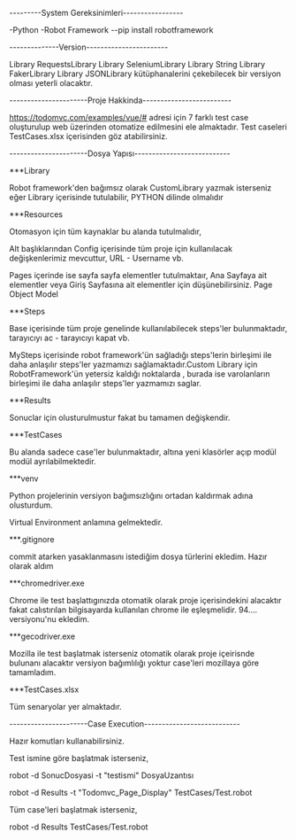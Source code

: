 ---------System Gereksinimleri-----------------

-Python
-Robot Framework
--pip install robotframework

--------------Version-----------------------

Library   RequestsLibrary
Library   SeleniumLibrary
Library   String
Library   FakerLibrary
Library   JSONLibrary
kütüphanalerini çekebilecek bir versiyon olması yeterli olacaktır.

----------------------Proje Hakkinda-------------------------

https://todomvc.com/examples/vue/#    adresi için 7 farklı test case oluşturulup web üzerinden otomatize edilmesini ele almaktadır.
Test caseleri   TestCases.xlsx   içerisinden göz atabilirsiniz.

----------------------Dosya Yapısı---------------------------

***Library

Robot framework'den bağımsız olarak CustomLibrary yazmak isterseniz eğer Library içerisinde tutulabilir, PYTHON dilinde olmalıdır

***Resources

Otomasyon için tüm kaynaklar bu alanda tutulmalıdır,

Alt başlıklarından Config içerisinde tüm proje için kullanılacak değişkenlerimiz mevcuttur, URL - Username vb.

Pages içerinde ise sayfa sayfa elementler tutulmaktaır, Ana Sayfaya ait elementler veya Giriş Sayfasına ait elementler için düşünebilirsiniz. Page Object Model

***Steps

Base içerisinde tüm proje genelinde kullanılabilecek steps'ler bulunmaktadır, tarayıcıyı ac - tarayıcıyı kapat  vb.

MySteps içerisinde robot framework'ün sağladığı steps'lerin birleşimi ile daha anlaşılır steps'ler yazmamızı sağlamaktadır.Custom Library için RobotFramework'ün yetersiz kaldığı noktalarda , burada ise varolanların birleşimi ile daha anlaşılır steps'ler yazmamızı saglar.

***Results

Sonuclar için olusturulmustur fakat bu tamamen değişkendir.

***TestCases

Bu alanda sadece case'ler bulunmaktadır, altına yeni klasörler açıp modül modül ayrılabilmektedir.

***venv

Python projelerinin versiyon bağımsızlığını ortadan kaldırmak adına olusturdum.

Virtual Environment anlamına gelmektedir.

***.gitignore

commit atarken yasaklanmasını istediğim dosya türlerini ekledim. Hazır olarak aldım

***chromedriver.exe

Chrome ile test başlattıgınızda otomatik olarak proje içerisindekini alacaktır fakat calıstırılan bilgisayarda kullanılan chrome ile eşleşmelidir.
94.... versiyonu'nu ekledim.

***gecodriver.exe

Mozilla ile test başlatmak isterseniz otomatik olarak proje içeirisnde bulunanı alacaktır versiyon bağımlılığı yoktur case'leri mozillaya göre tamamladım.

***TestCases.xlsx

Tüm senaryolar yer almaktadır.


----------------------Case Execution---------------------------

Hazır komutları kullanabilirsiniz.

Test ismine göre başlatmak isterseniz,

robot -d SonucDosyasi -t "testismi"  DosyaUzantısı

robot -d Results -t "Todomvc_Page_Display"  TestCases/Test.robot

Tüm case'leri başlatmak isterseniz,

robot -d Results TestCases/Test.robot

